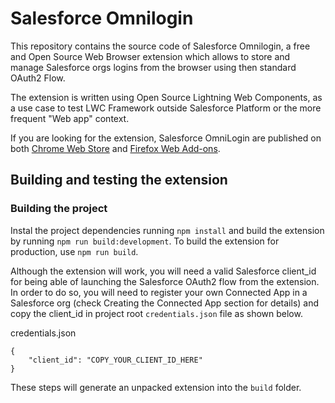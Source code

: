 # Salesforce Omnilogin

This repository contains the source code of Salesforce Omnilogin, a free and Open Source Web Browser extension which allows to store and manage Salesforce orgs logins from the browser using then standard OAuth2 Flow.

The extension is written using Open Source Lightning Web Components, as a use case to test LWC Framework outside Salesforce Platform or the more frequent "Web app" context.

If you are looking for the extension, Salesforce OmniLogin are published on both [Chrome Web Store](https://chrome.google.com/webstore/detail/daknjjebdbcihmlfifnaflconldlhhpl/) and [Firefox Web Add-ons](https://addons.mozilla.org/es/firefox/addon/salesforce-omnilogin).

## Building and testing the extension

### Building the project

Instal the project dependencies running  `npm install` and build the extension by running `npm run build:development`. To build the extension for production, use `npm run build`.

Although the extension will work, you will need a valid Salesforce client_id for being able of launching the Salesforce OAuth2 flow from the extension. In order to do so, you will need to register your own Connected App in a Salesforce org (check Creating the Connected App section for details) and copy the client_id in project root `credentials.json` file as shown below.

credentials.json
````
{
    "client_id": "COPY_YOUR_CLIENT_ID_HERE"
}

````

These steps will generate an unpacked extension into the `build` folder.